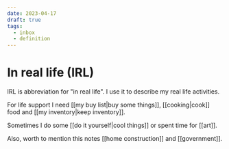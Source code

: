 ```yaml
---
date: 2023-04-17
draft: true
tags:
  - inbox
  - definition
---
```


# In real life (IRL)

IRL is abbreviation for "in real life". I use it to describe my real life
activities.

For life support I need [[my buy list|buy some things]], [[cooking|cook]] food
and [[my inventory|keep inventory]].

Sometimes I do some [[do it yourself|cool things]] or spent time for [[art]].

Also, worth to mention this notes [[home construction]] and [[government]].

